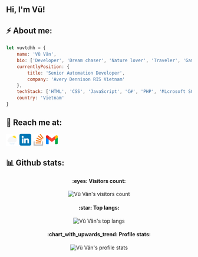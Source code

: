 ## Hi, I'm Vũ!

## :zap: About me:

```javascript
let vuvtdhh = {
    name: 'Vũ Văn',
    bio: ['Developer', 'Dream chaser', 'Nature lover', 'Traveler', 'Gamer', 'Blogger'],
    currentlyPosition: {
        title: 'Senior Automation Developer',
        company: 'Avery Dennison RIS Vietnam'
    },
    techStack: ['HTML', 'CSS', 'JavaScript', 'C#', 'PHP', 'Microsoft SQL Server', 'Oracle', 'MySQL', 'MongoDB'],
    country: 'Vietnam'
}
```

## :wave: Reach me at:

 [![Vũ Văn's profile](https://raw.githubusercontent.com/vuvtdhh/vuvtdhh/main/images/lightrain.png)](https://vuvtdhh.github.io/)  [![Vũ Văn's LinkedIn profile](https://raw.githubusercontent.com/vuvtdhh/vuvtdhh/main/images/linkedin.png)](https://www.linkedin.com/in/vuvtdhh/)  [![Vũ Văn's Stack Overflow profile](https://raw.githubusercontent.com/vuvtdhh/vuvtdhh/main/images/stackoverflow.png)](https://stackoverflow.com/users/20150386/vu-van)  [![mail to Vũ Văn's](https://raw.githubusercontent.com/vuvtdhh/vuvtdhh/main/images/gmail.png)](mailto:vuvtdhh@gmail.com)

## :bar_chart: Github stats:

<h4 align="center">:eyes: Visitors count:</h4>

<p align="center"><img src="https://profile-counter.glitch.me/vuvtdhh/count.svg" alt="Vũ Văn's visitors count"/></p>

<h4 align="center">:star: Top langs:</h4>

<p align="center"><img src="https://github-readme-stats.vercel.app/api/top-langs/?username=vuvtdhh&langs_count=10&theme=tokyonight&layout=compact" alt="Vũ Văn's top langs"/></p>

<h4 align="center">:chart_with_upwards_trend: Profile stats:</h4>

<p align="center"><img src="https://github-readme-stats.vercel.app/api?username=vuvtdhh&show_icons=true&theme=onedark" alt="Vũ Văn's profile stats"/></p>